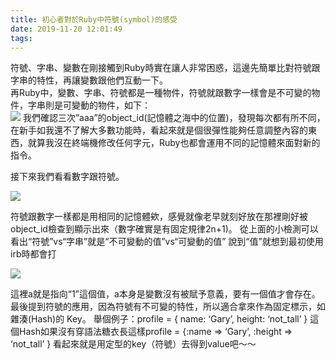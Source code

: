 ```yaml
---
title: 初心者對於Ruby中符號(symbol)的感受
date: 2019-11-20 12:01:49
tags:
---
```


符號、字串、變數在剛接觸到Ruby時實在讓人非常困惑，這邊先簡單比對符號跟字串的特性，再讓變數跟他們互動一下。<br>
再Ruby中，變數、字串、符號都是一種物件，符號就跟數字一樣會是不可變的物件，字串則是可變動的物件，如下：<br>
![](https://miro.medium.com/max/830/1*TCD72XeB5bmT7Ag3bVfkOA.png)
我們確認三次”aaa”的object_id(記憶體之海中的位置)，發現每次都有所不同，在新手如我還不了解大多數功能時，看起來就是個很彈性能夠任意調整內容的東西，就算我沒在終端機修改任何字元，Ruby也都會運用不同的記憶體來面對新的指令。

接下來我們看看數字跟符號。

![](https://miro.medium.com/max/614/1*AAPqDxBxIpYe4TIkVhaIWw.png)

符號跟數字一樣都是用相同的記憶體欸，感覺就像老早就刻好放在那裡剛好被object_id檢查到顯示出來（數字確實是有固定規律2n+1)。
從上面的小檢測可以看出“符號”vs“字串”就是“不可變動的值”vs“可變動的值”
說到“值”就想到最初使用irb時都會打

![](https://miro.medium.com/max/588/1*vTW0MiMp-81msbrUcrcuiw.png)

這裡a就是指向“1”這個值，a本身是變數沒有被賦予意義，要有一個值才會存在。
最後提到符號的應用，因為符號有不可變的特性，所以適合拿來作為固定標示，如雜湊(Hash)的 Key。
舉個例子：profile = { name: ‘Gary’, height: ‘not_tall’ } 這個Hash如果沒有穿語法糖衣長這樣profile = {:name => ‘Gary’, :height => ‘not_tall’ }
看起來就是用定型的key（符號）去得到value吧～～
